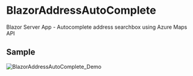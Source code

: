 # BlazorAddressAutoComplete
Blazor Server App - Autocomplete address searchbox using Azure Maps API
## Sample
![BlazorAddressAutoComplete_Demo](https://user-images.githubusercontent.com/5040055/134971832-252ce87d-5b97-47f9-9cd5-4442c93b9374.gif)
